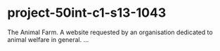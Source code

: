 # project-50int-c1-s13-1043
The Animal Farm.
A website requested by an organisation dedicated to animal welfare in general.
...
